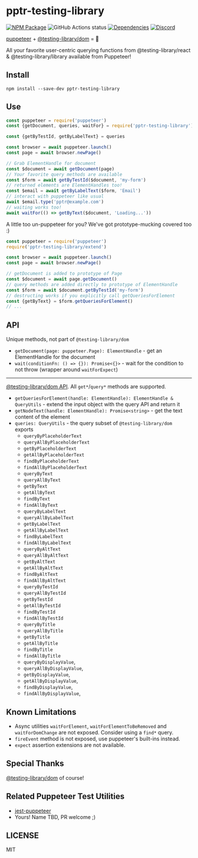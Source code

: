# pptr-testing-library

[![NPM Package](https://badge.fury.io/js/pptr-testing-library.svg)](https://www.npmjs.com/package/pptr-testing-library)
![GitHub Actions status](https://github.com/testing-library/pptr-testing-library/actions/workflows/ci.yml/badge.svg?branch=main)
[![Dependencies](https://david-dm.org/testing-library/pptr-testing-library.svg)](https://david-dm.org/testing-library/pptr-testing-library)
[![Discord](https://img.shields.io/discord/723559267868737556.svg?color=7389D8&labelColor=6A7EC2&logo=discord&logoColor=ffffff)](https://discord.gg/testing-library)

[puppeteer](https://github.com/GoogleChrome/puppeteer) + [@testing-library/dom](https://github.com/testing-library/dom-testing-library) = 💖

All your favorite user-centric querying functions from @testing-library/react & @testing-library/library available from Puppeteer!

## Install

`npm install --save-dev pptr-testing-library`

## Use

```js
const puppeteer = require('puppeteer')
const {getDocument, queries, waitFor} = require('pptr-testing-library')

const {getByTestId, getByLabelText} = queries

const browser = await puppeteer.launch()
const page = await browser.newPage()

// Grab ElementHandle for document
const $document = await getDocument(page)
// Your favorite query methods are available
const $form = await getByTestId($document, 'my-form')
// returned elements are ElementHandles too!
const $email = await getByLabelText($form, 'Email')
// interact with puppeteer like usual
await $email.type('pptr@example.com')
// waiting works too!
await waitFor(() => getByText($document, 'Loading...'))
```

A little too un-puppeteer for you? We've got prototype-mucking covered too :)

```js
const puppeteer = require('puppeteer')
require('pptr-testing-library/extend')

const browser = await puppeteer.launch()
const page = await browser.newPage()

// getDocument is added to prototype of Page
const $document = await page.getDocument()
// query methods are added directly to prototype of ElementHandle
const $form = await $document.getByTestId('my-form')
// destructing works if you explicitly call getQueriesForElement
const {getByText} = $form.getQueriesForElement()
// ...
```

## API

Unique methods, not part of `@testing-library/dom`

- `getDocument(page: puppeteer.Page): ElementHandle` - get an ElementHandle for the document
- `wait(conditionFn: () => {}): Promise<{}>` - wait for the condition to not throw (wrapper around `waitForExpect`)

---

[@testing-library/dom API](https://github.com/testing-library/dom-testing-library#usage). All `get*`/`query*` methods are supported.

- `getQueriesForElement(handle: ElementHandle): ElementHandle & QueryUtils` - extend the input object with the query API and return it
- `getNodeText(handle: ElementHandle): Promise<string>` - get the text content of the element
- `queries: QueryUtils` - the query subset of `@testing-library/dom` exports
  - `queryByPlaceholderText`
  - `queryAllByPlaceholderText`
  - `getByPlaceholderText`
  - `getAllByPlaceholderText`
  - `findByPlaceholderText`
  - `findAllByPlaceholderText`
  - `queryByText`
  - `queryAllByText`
  - `getByText`
  - `getAllByText`
  - `findByText`
  - `findAllByText`
  - `queryByLabelText`
  - `queryAllByLabelText`
  - `getByLabelText`
  - `getAllByLabelText`
  - `findByLabelText`
  - `findAllByLabelText`
  - `queryByAltText`
  - `queryAllByAltText`
  - `getByAltText`
  - `getAllByAltText`
  - `findByAltText`
  - `findAllByAltText`
  - `queryByTestId`
  - `queryAllByTestId`
  - `getByTestId`
  - `getAllByTestId`
  - `findByTestId`
  - `findAllByTestId`
  - `queryByTitle`
  - `queryAllByTitle`
  - `getByTitle`
  - `getAllByTitle`
  - `findByTitle`
  - `findAllByTitle`
  - `queryByDisplayValue`,
  - `queryAllByDisplayValue`,
  - `getByDisplayValue`,
  - `getAllByDisplayValue`,
  - `findByDisplayValue`,
  - `findAllByDisplayValue`,

## Known Limitations

- Async utilities `waitForElement`, `waitForElementToBeRemoved` and `waitForDomChange` are not exposed. Consider using a `find*` query.
- `fireEvent` method is not exposed, use puppeteer's built-ins instead.
- `expect` assertion extensions are not available.

## Special Thanks

[@testing-library/dom](https://github.com/testing-library/dom-testing-library) of course!

## Related Puppeteer Test Utilities

- [jest-puppeteer](https://github.com/smooth-code/jest-puppeteer)
- Yours! Name TBD, PR welcome ;)

## LICENSE

MIT
